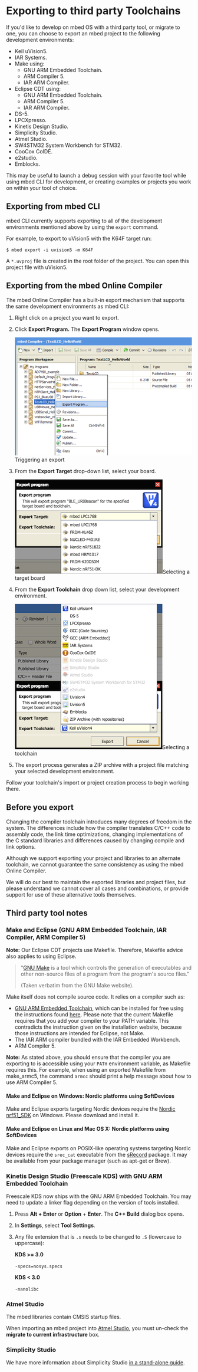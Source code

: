 # Exporting to third party Toolchains

If you'd like to develop on mbed OS with a third party tool, or migrate to one, you can choose to export an mbed project to the following development environments:

- Keil uVision5.
- IAR Systems.
- Make using:
    - GNU ARM Embedded Toolchain.
    - ARM Compiler 5.
    - IAR ARM Compiler.
- Eclipse CDT using:
    - GNU ARM Embedded Toolchain.
    - ARM Compiler 5.
    - IAR ARM Compiler.
- DS-5.
- LPCXpresso.
- Kinetis Design Studio.
- Simplicity Studio.
- Atmel Studio.
- SW4STM32 System Workbench for STM32.
- CooCox CoIDE.
- e2studio.
- Emblocks.

This may be useful to launch a debug session with your favorite tool while using mbed CLI for development, or creating examples or projects you work on within your tool of choice. 

## Exporting from mbed CLI

mbed CLI currently supports exporting to all of the development environments mentioned above by using the ``export`` command.

For example, to export to uVision5 with the K64F target run:

	$ mbed export -i uvision5 -m K64F

A `*.uvproj` file is created in the root folder of the project. 
You can open this project file with uVision5.


## Exporting from the mbed Online Compiler

The mbed Online Compiler has a built-in export mechanism that supports the same development environments as mbed CLI:

1. Right click on a project you want to export.

1. Click **Export Program.** The **Export Program** window opens.

	<span class="images">![](Images/export_menu.png)<span>Triggering an export</span></span>

1. From the **Export Target** drop-down list, select your board.

	<span class="images">![](Images/select_target.png)<span>Selecting a target board</span></span>

1. From the **Export Toolchain** drop down list, select your development environment.

	<span class="images">![](Images/select_toolchain.png)<span>Selecting a toolchain</span></span>

1. The export process generates a ZIP archive with a project file matching your selected development environment. 

Follow your toolchain's import or project creation process to begin working there.

## Before you export

Changing the compiler toolchain introduces many degrees of freedom in the system. The differences include how the compiler translates C/C++ code to assembly code, the link time optimizations, changing implementations of the C standard libraries and differences caused by changing compile and link options.

Although we support exporting your project and libraries to an alternate toolchain, we cannot guarantee the same consistency as using the mbed Online Compiler.

We will do our best to maintain the exported libraries and project files, but please understand we cannot cover all cases and combinations, or provide support for use of these alternative tools themselves.

## Third party tool notes

### Make and Eclipse (GNU ARM Embedded Toolchain, IAR Compiler, ARM Compiler 5)

**Note:** Our Eclipse CDT projects use Makefile. Therefore, Makefile advice also applies to using Eclipse.

> "[GNU Make](http://www.gnu.org/software/make/) is a tool which controls the generation of executables and other non-source files of a program from the program's source files."
> 
>(Taken verbatim from the GNU Make website).

Make itself does not compile source code. It relies on a compiler such as:

* [GNU ARM Embedded Toolchain](https://launchpad.net/gcc-arm-embedded), which can be installed for free using the instructions found [here](http://gnuarmeclipse.livius.net/blog/toolchain-install/). Please note that the current Makefile requires that you add your compiler to your PATH variable. This contradicts the instruction given on the installation website, because those instructions are intended for Eclipse, not Make.
* The IAR ARM compiler bundled with the IAR Embedded Workbench.
* ARM Compiler 5.

<span class="notes">**Note:** As stated above, you should ensure that the compiler you are exporting to is accessible using your `PATH` environment variable, as Makefile requires this. For example, when using an exported Makefile from make_armc5, the command `armcc` should print a help message about how to use ARM Compiler 5.</span>

#### Make and Eclipse on Windows: Nordic platforms using SoftDevices
	
Make and Eclipse exports targeting Nordic devices require the [Nordic nrf51_SDK](http://developer.nordicsemi.com/nRF51_SDK/nRF51_SDK_v6.x.x/nrf51_sdk_v6_1_0_b2ec2e6.msi) on Windows. 
Please download and install it.

#### Make and Eclipse on Linux and Mac OS X: Nordic platforms using SoftDevices
	
Make and Eclipse exports on POSIX-like operating systems targeting Nordic devices require the `srec_cat` executable from the [sRecord](http://srecord.sourceforge.net) package. It may be available from your package manager (such as apt-get or Brew). 

### Kinetis Design Studio (Freescale KDS) with GNU ARM Embedded Toolchain

Freescale KDS now ships with the GNU ARM Embedded Toolchain. You may need to update a linker flag depending on the version of tools installed. 

1. Press **Alt + Enter** or **Option** + **Enter**. The **C++ Build** dialog box opens.
1. In **Settings**, select **Tool Settings**.
1. Any file extension that is ``.s`` needs to be changed to ``.S`` (lowercase to uppercase):
	
	__KDS >= 3.0__

	``-specs=nosys.specs``

	__KDS < 3.0__

	``-nanolibc``

### Atmel Studio

The mbed libraries contain CMSIS startup files. 

When importing an mbed project into [Atmel Studio](http://www.atmel.com/Microsite/atmel-studio/), you must un-check the **migrate to current infrastructure** box.

### Simplicity Studio

We have more information about Simplicity Studio [in a stand-alone guide](https://docs.mbed.com/docs/third-party-integrations/en/5.3/Simp_Stu/simp_stu/).